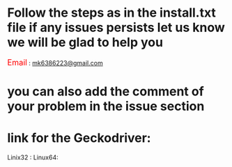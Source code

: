 # Follow the steps as in the install.txt file if any issues persists let us know we will be glad to help you

<span style="color:red;font-size:18px;">Email</span> : <mk6386223@gmail.com>

# you can also add the comment of your problem in the issue section

# link for the Geckodriver:

<div class="text-blue mb-2">
  Linix32 : <https://github.com/mozilla/geckodriver/releases/download/v0.26.0/geckodriver-v0.26.0-linux32.tar.gz>
  Linux64: <https://github.com/mozilla/geckodriver/releases/download/v0.26.0/geckodriver-v0.26.0-linux64.tar.gz>
</div>
